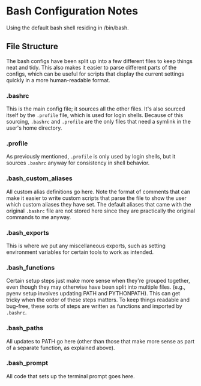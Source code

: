 # Bash Configuration Notes
Using the default bash shell residing in /bin/bash.

## File Structure
The bash configs have been split up into a few different files to keep things neat and tidy. This also makes it easier to parse different parts of the configs, which can be useful for scripts that display the current settings quickly in a more human-readable format.

### .bashrc
This is the main config file; it sources all the other files. It's also sourced itself by the `.profile` file, which is used for login shells. Because of this sourcing, `.bashrc` and `.profile` are the only files that need a symlink in the user's home directory.

### .profile
As previously mentioned, `.profile` is only used by login shells, but it sources `.bashrc` anyway for consistency in shell behavior.

### .bash_custom_aliases
All custom alias definitions go here. Note the format of comments that can make it easier to write custom scripts that parse the file to show the user which custom aliases they have set. The default aliases that came with the original `.bashrc` file are not stored here since they are practically the original commands to me anyway.

### .bash_exports
This is where we put any miscellaneous exports, such as setting environment variables for certain tools to work as intended.

### .bash_functions
Certain setup steps just make more sense when they're grouped together, even though they may otherwise have been split into multiple files. (e.g., pyenv setup involves updating PATH and PYTHONPATH). This can get tricky when the order of these steps matters. To keep things readable and bug-free, these sorts of steps are written as functions and imported by `.bashrc`.

### .bash_paths
All updates to PATH go here (other than those that make more sense as part of a separate function, as explained above).

### .bash_prompt
All code that sets up the terminal prompt goes here.

